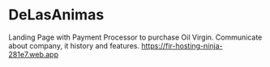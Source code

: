 # DeLasAnimas
Landing Page with Payment Processor to purchase Oil Virgin. Communicate about company, it history and features.
https://fir-hosting-ninja-281e7.web.app
